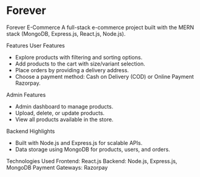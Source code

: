 # Forever

Forever E-Commerce
A full-stack e-commerce project built with the MERN stack (MongoDB, Express.js, React.js, Node.js).

Features
User Features
* Explore products with filtering and sorting options.
* Add products to the cart with size/variant selection.
* Place orders by providing a delivery address.
* Choose a payment method: Cash on Delivery (COD) or Online Payment Razorpay.

Admin Features
* Admin dashboard to manage products.
* Upload, delete, or update products.
* View all products available in the store.

Backend Highlights
* Built with Node.js and Express.js for scalable APIs.
* Data storage using MongoDB for products, users, and orders.



Technologies Used
Frontend: React.js
Backend: Node.js, Express.js, MongoDB
Payment Gateways: Razorpay

